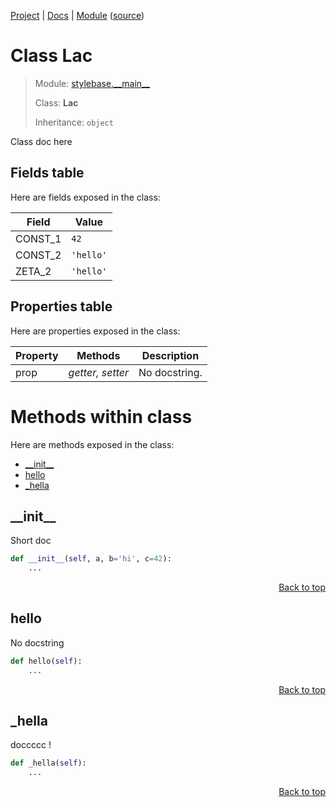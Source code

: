 [Project](/README.md) | [Docs](/docs/README.md) | [Module](/docs/modules/stylebase/__main__/README.md) ([source](/stylebase/__main__.py))

# Class Lac
> Module: [stylebase.\_\_main\_\_](/docs/modules/stylebase/__main__/README.md)
>
> Class: **Lac**
>
> Inheritance: `object`

Class doc here

## Fields table
Here are fields exposed in the class:

| Field | Value |
| --- | --- |
| CONST\_1 | `42` |
| CONST\_2 | `'hello'` |
| ZETA\_2 | `'hello'` |

## Properties table
Here are properties exposed in the class:

| Property | Methods | Description |
| --- | --- | --- |
| prop | _getter, setter_ | No docstring. |

# Methods within class
Here are methods exposed in the class:
- [\_\_init\_\_](#__init__)
- [hello](#hello)
- [\_hella](#_hella)

## \_\_init\_\_
Short doc

```python
def __init__(self, a, b='hi', c=42):
    ...
```

<p align="right"><a href="#class-lac">Back to top</a></p>

## hello
No docstring

```python
def hello(self):
    ...
```

<p align="right"><a href="#class-lac">Back to top</a></p>

## \_hella
doccccc !

```python
def _hella(self):
    ...
```

<p align="right"><a href="#class-lac">Back to top</a></p>
